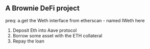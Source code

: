 ## A Brownie DeFi project
preq:
    a.get the Weth interface from etherscan - named IWeth here
1. Deposit Eth into Aave protocol
2. Borrow some asset with the ETH collateral
3. Repay the loan